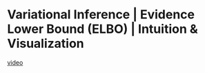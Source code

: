 


# Variational Inference | Evidence Lower Bound (ELBO) | Intuition & Visualization

[video](https://www.youtube.com/@MachineLearningSimulation)


